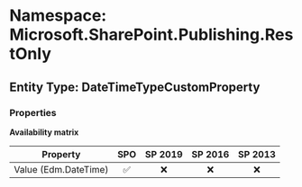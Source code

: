 # Namespace: Microsoft.SharePoint.Publishing.RestOnly

## Entity Type: DateTimeTypeCustomProperty

### Properties

**Availability matrix**

Property | SPO | SP 2019 | SP 2016 | SP 2013
----------|:---:|:-------:|:-------:|:-------:
Value (Edm.DateTime) | ✅ | ❌ | ❌ | ❌